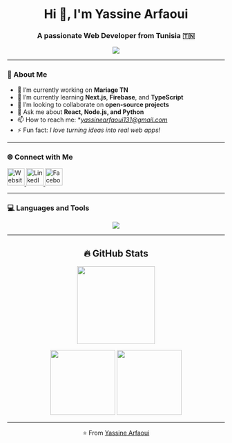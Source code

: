 <!-- Profile Header -->
<h1 align="center">Hi 👋, I'm Yassine Arfaoui</h1>
<h3 align="center">A passionate Web Developer from Tunisia 🇹🇳</h3>

<!-- Typing SVG -->
<p align="center">
  <a href="https://github.com/arfaoui-yassine">
    <img src="https://readme-typing-svg.demolab.com?font=Outfit&size=22&duration=3500&pause=1000&color=6558D3&center=true&vCenter=true&width=500&lines=FullStack+Developer;React+%7C+Node.js+%7C+MySQL;Always+learning+new+things!">
  </a>
</p>

---

### 🧠 About Me
- 🔭 I’m currently working on **Mariage TN**
- 🌱 I’m currently learning **Next.js**, **Firebase**, and **TypeScript**
- 👯 I’m looking to collaborate on **open-source projects**
- 💬 Ask me about **React, Node.js, and Python**
- 📫 How to reach me: **yassinearfaoui131@gmail.com*
- ⚡ Fun fact: *I love turning ideas into real web apps!*

---

### 🌐 Connect with Me
<p align="left">
  <a href="https://yassinearfaoui.me" target="_blank">
  <img src="https://img.icons8.com/fluency/48/domain.png" height="40" alt="Website"/>
</a>
<a href="https://www.linkedin.com/in/arfaoui-yassine-653897344" target="_blank">
  <img src="https://skillicons.dev/icons?i=linkedin" height="40" alt="LinkedIn"/>
</a>
<a href="https://www.facebook.com/yassine.arfaoui.925" target="_blank">
  <img src="https://img.icons8.com/fluency/48/facebook-new.png" height="40" alt="Facebook"/>
</a>


  
</p>

---

### 💻 Languages and Tools
<p align="center">
  <img src="https://skillicons.dev/icons?i=html,css,js,ts,react,nextjs,nodejs,express,mysql,mongodb,tailwind,git,github,figma,linux,python" />
</p>

---

<h2 align="center">🔥 GitHub Stats</h2>
<p align="center">
  <img src="https://streak-stats.demolab.com?user=arfaoui-yassine&theme=default&hide_border=true" height="180" />
</p>
<p align="center">
  <img src="https://github-readme-stats.vercel.app/api?username=arfaoui-yassine&show_icons=true&theme=default_repocard&hide_border=true&rank_icon=github&hide_title=true" height="150" />
  <img src="https://github-readme-stats.vercel.app/api/top-langs/?username=arfaoui-yassine&layout=compact&theme=default_repocard&hide_border=true&langs_count=6&hide_title=true" height="150" />
</p>










---

<p align="center">⭐️ From <a href="https://github.com/arfaoui-yassine">Yassine Arfaoui</a></p>
